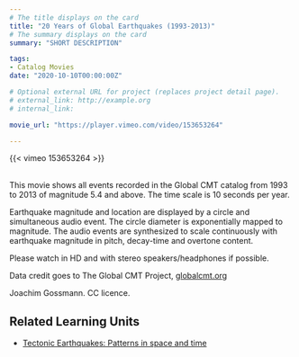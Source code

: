 ```yaml
---
# The title displays on the card
title: "20 Years of Global Earthquakes (1993-2013)"
# The summary displays on the card
summary: "SHORT DESCRIPTION"

tags:
- Catalog Movies
date: "2020-10-10T00:00:00Z"

# Optional external URL for project (replaces project detail page).
# external_link: http://example.org
# internal_link:

movie_url: "https://player.vimeo.com/video/153653264"

---
```


{{< vimeo 153653264 >}}

\
This movie shows all events recorded in the Global CMT catalog from 1993 to 2013 of magnitude 5.4 and above. The time scale is 10 seconds per year.

Earthquake magnitude and location are displayed by a circle and simultaneous audio event. The circle diameter is exponentially mapped to magnitude. The audio events are synthesized to scale continuously with earthquake magnitude in pitch, decay-time and overtone content.

Please watch in HD and with stereo speakers/headphones if possible.

Data credit goes to The Global CMT Project, [globalcmt.org](http://www.globalcmt.org/)

Joachim Gossmann. CC licence.

## Related Learning Units
* [Tectonic Earthquakes: Patterns in space and time](../../learningunits/2_tectoniceqs/)
